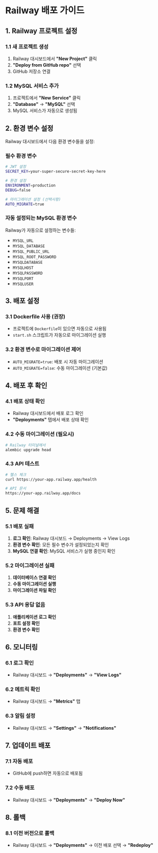 # Railway 배포 가이드

## 1. Railway 프로젝트 설정

### 1.1 새 프로젝트 생성
1. Railway 대시보드에서 **"New Project"** 클릭
2. **"Deploy from GitHub repo"** 선택
3. GitHub 저장소 연결

### 1.2 MySQL 서비스 추가
1. 프로젝트에서 **"New Service"** 클릭
2. **"Database"** → **"MySQL"** 선택
3. MySQL 서비스가 자동으로 생성됨

## 2. 환경 변수 설정

Railway 대시보드에서 다음 환경 변수들을 설정:

### 필수 환경 변수
```bash
# JWT 설정
SECRET_KEY=your-super-secure-secret-key-here

# 환경 설정
ENVIRONMENT=production
DEBUG=false

# 마이그레이션 설정 (선택사항)
AUTO_MIGRATE=true
```

### 자동 설정되는 MySQL 환경 변수
Railway가 자동으로 설정하는 변수들:
- `MYSQL_URL`
- `MYSQL_DATABASE`
- `MYSQL_PUBLIC_URL`
- `MYSQL_ROOT_PASSWORD`
- `MYSQLDATABASE`
- `MYSQLHOST`
- `MYSQLPASSWORD`
- `MYSQLPORT`
- `MYSQLUSER`

## 3. 배포 설정

### 3.1 Dockerfile 사용 (권장)
- 프로젝트에 `Dockerfile`이 있으면 자동으로 사용됨
- `start.sh` 스크립트가 자동으로 마이그레이션 실행

### 3.2 환경 변수로 마이그레이션 제어
- `AUTO_MIGRATE=true`: 배포 시 자동 마이그레이션
- `AUTO_MIGRATE=false`: 수동 마이그레이션 (기본값)

## 4. 배포 후 확인

### 4.1 배포 상태 확인
- Railway 대시보드에서 배포 로그 확인
- **"Deployments"** 탭에서 배포 상태 확인

### 4.2 수동 마이그레이션 (필요시)
```bash
# Railway 터미널에서
alembic upgrade head
```

### 4.3 API 테스트
```bash
# 헬스 체크
curl https://your-app.railway.app/health

# API 문서
https://your-app.railway.app/docs
```

## 5. 문제 해결

### 5.1 배포 실패
1. **로그 확인**: Railway 대시보드 → Deployments → View Logs
2. **환경 변수 확인**: 모든 필수 변수가 설정되었는지 확인
3. **MySQL 연결 확인**: MySQL 서비스가 실행 중인지 확인

### 5.2 마이그레이션 실패
1. **데이터베이스 연결 확인**
2. **수동 마이그레이션 실행**
3. **마이그레이션 파일 확인**

### 5.3 API 응답 없음
1. **애플리케이션 로그 확인**
2. **포트 설정 확인**
3. **환경 변수 확인**

## 6. 모니터링

### 6.1 로그 확인
- Railway 대시보드 → **"Deployments"** → **"View Logs"**

### 6.2 메트릭 확인
- Railway 대시보드 → **"Metrics"** 탭

### 6.3 알림 설정
- Railway 대시보드 → **"Settings"** → **"Notifications"**

## 7. 업데이트 배포

### 7.1 자동 배포
- GitHub에 push하면 자동으로 배포됨

### 7.2 수동 배포
- Railway 대시보드 → **"Deployments"** → **"Deploy Now"**

## 8. 롤백

### 8.1 이전 버전으로 롤백
- Railway 대시보드 → **"Deployments"** → 이전 배포 선택 → **"Redeploy"** 